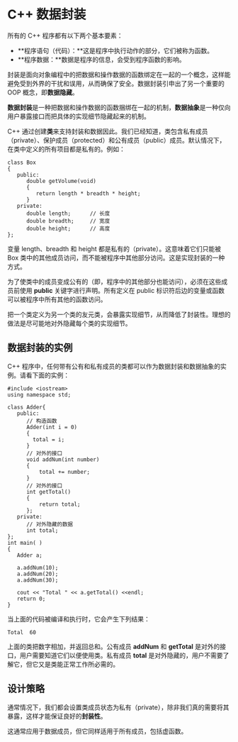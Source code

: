 # C++ 数据封装

所有的 C++ 程序都有以下两个基本要素：

*   **程序语句（代码）：**这是程序中执行动作的部分，它们被称为函数。
*   **程序数据：**数据是程序的信息，会受到程序函数的影响。

封装是面向对象编程中的把数据和操作数据的函数绑定在一起的一个概念，这样能避免受到外界的干扰和误用，从而确保了安全。数据封装引申出了另一个重要的 OOP 概念，即**数据隐藏**。

**数据封装**是一种把数据和操作数据的函数捆绑在一起的机制，**数据抽象**是一种仅向用户暴露接口而把具体的实现细节隐藏起来的机制。

C++ 通过创建**类**来支持封装和数据因此。我们已经知道，类包含私有成员（private）、保护成员（protected）和公有成员（public）成员。默认情况下，在类中定义的所有项目都是私有的。例如：

```
class Box
{
   public:
      double getVolume(void)
      {
         return length * breadth * height;
      }
   private:
      double length;      // 长度
      double breadth;     // 宽度
      double height;      // 高度
};
```

变量 length、breadth 和 height 都是私有的（private）。这意味着它们只能被 Box 类中的其他成员访问，而不能被程序中其他部分访问。这是实现封装的一种方式。

为了使类中的成员变成公有的（即，程序中的其他部分也能访问），必须在这些成员前使用 **public** 关键字进行声明。所有定义在 public 标识符后边的变量或函数可以被程序中所有其他的函数访问。

把一个类定义为另一个类的友元类，会暴露实现细节，从而降低了封装性。理想的做法是尽可能地对外隐藏每个类的实现细节。

## 数据封装的实例

C++ 程序中，任何带有公有和私有成员的类都可以作为数据封装和数据抽象的实例。请看下面的实例：

```
#include <iostream>
using namespace std;

class Adder{
   public:
      // 构造函数
      Adder(int i = 0)
      {
        total = i;
      }
      // 对外的接口
      void addNum(int number)
      {
          total += number;
      }
      // 对外的接口
      int getTotal()
      {
          return total;
      };
   private:
      // 对外隐藏的数据
      int total;
};
int main( )
{
   Adder a;
   
   a.addNum(10);
   a.addNum(20);
   a.addNum(30);

   cout << "Total " << a.getTotal() <<endl;
   return 0;
}
```

当上面的代码被编译和执行时，它会产生下列结果：

```
Total  60
```

上面的类把数字相加，并返回总和。公有成员 **addNum** 和 **getTotal** 是对外的接口，用户需要知道它们以便使用类。私有成员 **total** 是对外隐藏的，用户不需要了解它，但它又是类能正常工作所必需的。

## 设计策略

通常情况下，我们都会设置类成员状态为私有（private），除非我们真的需要将其暴露，这样才能保证良好的**封装性**。

这通常应用于数据成员，但它同样适用于所有成员，包括虚函数。

